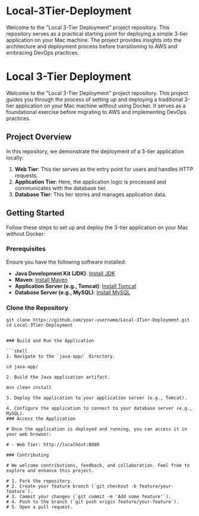 # Local-3Tier-Deployment
Welcome to the "Local 3-Tier Deployment" project repository. This repository serves as a practical starting point for deploying a simple 3-tier application on your Mac machine. The project provides insights into the architecture and deployment process before transitioning to AWS and embracing DevOps practices.

# Local 3-Tier Deployment

Welcome to the "Local 3-Tier Deployment" project repository. This project guides you through the process of setting up and deploying a traditional 3-tier application on your Mac machine without using Docker. It serves as a foundational exercise before migrating to AWS and implementing DevOps practices.

## Project Overview

In this repository, we demonstrate the deployment of a 3-tier application locally:

1. **Web Tier**: This tier serves as the entry point for users and handles HTTP requests.
2. **Application Tier**: Here, the application logic is processed and communicates with the database tier.
3. **Database Tier**: This tier stores and manages application data.

## Getting Started

Follow these steps to set up and deploy the 3-tier application on your Mac without Docker:

### Prerequisites

Ensure you have the following software installed:

- **Java Development Kit (JDK)**: [Install JDK](https://www.oracle.com/java/technologies/javase-downloads.html)
- **Maven**: [Install Maven](https://maven.apache.org/install.html)
- **Application Server (e.g., Tomcat)**: [Install Tomcat](http://tomcat.apache.org/)
- **Database Server (e.g., MySQL)**: [Install MySQL](https://dev.mysql.com/downloads/installer/)

### Clone the Repository

```shell
git clone https://github.com/your-username/Local-3Tier-Deployment.git
cd Local-3Tier-Deployment


### Build and Run the Application

```shell
1. Navigate to the `java-app/` directory.

cd java-app/

2. Build the Java application artifact.

mvn clean install

3. Deploy the application to your application server (e.g., Tomcat).

4. Configure the application to connect to your database server (e.g., MySQL).
### Access the Application

# Once the application is deployed and running, you can access it in your web browser:

# - Web Tier: http://localhost:8080

### Contributing

# We welcome contributions, feedback, and collaboration. Feel free to explore and enhance this project.

# 1. Fork the repository.
# 2. Create your feature branch (`git checkout -b feature/your-feature`).
# 3. Commit your changes (`git commit -m 'Add some feature'`).
# 4. Push to the branch (`git push origin feature/your-feature`).
# 5. Open a pull request.

